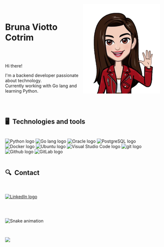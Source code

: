 <img align="right" width="250px" style="margin-top:-20px" src="Avatar.png">

<h1 align="left">Bruna Viotto Cotrim</h1>

</br>
</br>

Hi there!

I'm a backend developer passionate about technology.</br>
Currently working with Go lang and learning Python.

</br>
</br>

## 🖥️  Technologies and tools

</br>

<div style="display: inline_block">
<img src="https://img.shields.io/badge/Python-282C34?logo=python&logoColor=F3CC57" alt="Python logo" title="Python" height="25" />

<img src="https://img.shields.io/badge/Golang-282C34?logo=go&logoColor=66D0DB" alt="Go lang logo" title="Go lang" height="25" />

<img src="https://img.shields.io/badge/Oracle-282C34?logo=oracle&logoColor=E3061F" alt="Oracle logo" title="Oracle" height="25" />

<img src="https://img.shields.io/badge/PostgreSQL-282C34?logo=postgresql&logoColor=4FA2E3" alt="PostgreSQL logo" title="PostgreSQL" height="25" />

<img src="https://img.shields.io/badge/Docker-282C34?logo=docker&logoColor=039DC9" alt="Docker logo" title="Docker" height="25" />

<img src="https://img.shields.io/badge/Ubuntu-282C34?logo=ubuntu&logoColor=D74614" alt="Ubuntu logo" title="Ubuntu" height="25" />

<img src="https://img.shields.io/badge/VS%20Code-282C34?logo=visual-studio-code&logoColor=007ACC" alt="Visual Studio Code logo" title="Visual Studio Code" height="25" />

<img src="https://img.shields.io/badge/git-282C34?logo=git&logoColor=F05032" alt="git logo" title="git" height="25" />

<img src="https://img.shields.io/badge/Github-282C34?logo=github&logoColor=white" alt="Github logo" title="Github" height="25" />

<img src="https://img.shields.io/badge/Gitlab-282C34?logo=gitlab&logoColor=F3CC57" alt="GitLab logo" title="GitLab" height="25" />

</div>

</br>

## 🔍  Contact

</br>

[<img src="https://img.shields.io/badge/LinkedIn-282C34?logo=linkedin&logoColor=0077B5" alt="LinkedIn logo" title="LinkedIn" height="25" />](https://www.linkedin.com/in/bruna-viotto-cotrim-b29923175/)

</br>
</br>

![Snake animation](https://github.com/brunacotrim/brunacotrim/blob/output/github-contribution-grid-snake.svg)

</br>

![](https://komarev.com/ghpvc/?username=brunacotrim&color=ff69b4)


